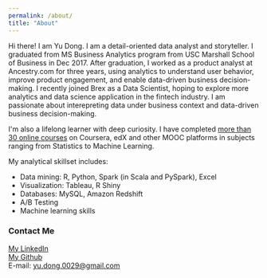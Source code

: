 ```yaml
---
permalink: /about/
title: "About"
---
```


Hi there! I am Yu Dong. I am a detail-oriented data analyst and storyteller. I graduated from MS Business Analytics program from USC Marshall School of Business in Dec 2017. After graduation, I worked as a product analyst at Ancestry.com for three years, using analytics to understand user behavior, improve product engagement, and enable data-driven business decision-making. I recently joined Brex as a Data Scientist, hoping to explore more analytics and data science application in the fintech industry. I am passionate about interepreting data under business context and data-driven business decision-making.

I'm also a lifelong learner with deep curiosity. I have completed [more than 30 online courses](https://yudong-94.github.io/personal-website/blogs/MOOCList) on Coursera, edX and other MOOC platforms in subjects ranging from Statistics to Machine Learning.

My analytical skillset includes:
- Data mining: R, Python, Spark (in Scala and PySpark), Excel
- Visualization: Tableau, R Shiny
- Databases: MySQL, Amazon Redshift
- A/B Testing
- Machine learning skills

### Contact Me    

[My LinkedIn](https://www.linkedin.com/in/yudong1994/)  
[My Github](https://github.com/yudong-94)  
E-mail: yu.dong.0029@gmail.com

